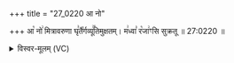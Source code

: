 +++
title = "27_0220 आ नो"

+++
आ꣡ नो꣢ मित्रावरुणा घृ꣣तै꣡र्गव्यू꣢꣯तिमुक्षतम्। म꣢ध्वा꣣ र꣡जा꣢ꣳसि सुक्रतू ॥ 27:0220 ॥

<details><summary>विस्वर-मूलम् (VC)</summary>

आ नो मित्रावरुणा घृतैर्गव्यूतिमुक्षतम् । मध्वा रजाꣳसि सुक्रतू ॥२२०॥
</details>